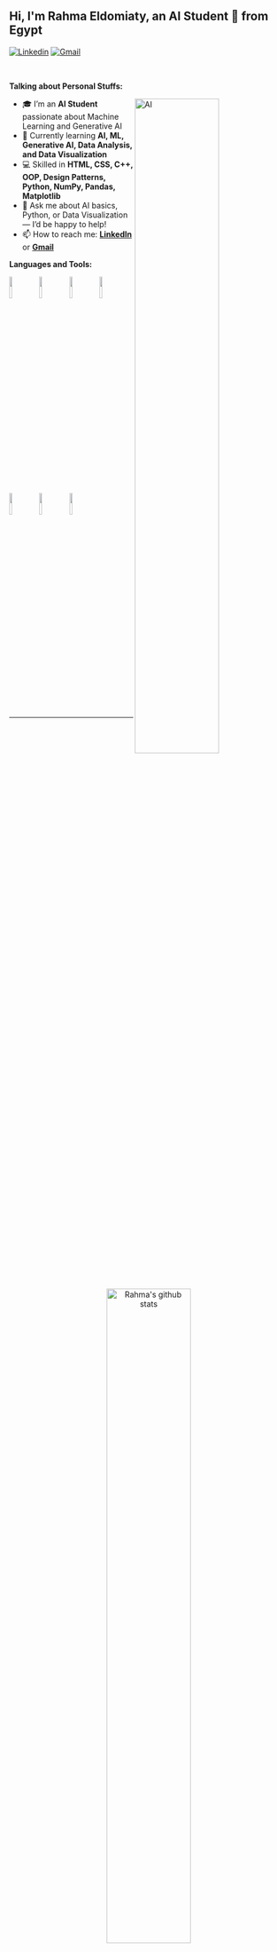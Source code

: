 <!-- Title -->
## Hi, I'm Rahma Eldomiaty, an AI Student 🚀 from Egypt

<!-- Badges -->
[![Linkedin](https://img.shields.io/badge/-LinkedIn-blue?style=flat&logo=Linkedin&logoColor=white)](YOUR_LINKEDIN_LINK_HERE)
[![Gmail](https://img.shields.io/badge/-Gmail-c14438?style=flat&logo=Gmail&logoColor=white)](mailto:YOUR_GMAIL_HERE)

&nbsp;

<!-- About Me -->
**Talking about Personal Stuffs:**

<!-- Optional image aligned to the right -->
<img width="55%" align="right" alt="AI" src="https://raw.githubusercontent.com/onimur/.github/master/.resources/git-header.svg" />

- 🎓 I’m an **AI Student** passionate about Machine Learning and Generative AI  
- 🌱 Currently learning **AI, ML, Generative AI, Data Analysis, and Data Visualization**  
- 💻 Skilled in **HTML, CSS, C++, OOP, Design Patterns, Python, NumPy, Pandas, Matplotlib**  
- 💬 Ask me about AI basics, Python, or Data Visualization — I’d be happy to help!  
- 📫 How to reach me: **[LinkedIn](www.linkedin.com/in/rahma-eldomiaty-a6b951203)** or **[Gmail](mailto:rahma.eldomiaty1432005@gmail.com)**  

**Languages and Tools:**  

<p>
  <code><img width="10%" src="https://www.vectorlogo.zone/logos/python/python-ar21.svg"></code>
  <code><img width="10%" src="https://www.vectorlogo.zone/logos/numpy/numpy-ar21.svg"></code>
  <code><img width="10%" src="https://www.vectorlogo.zone/logos/pandas/pandas-ar21.svg"></code>
  <code><img width="10%" src="https://www.vectorlogo.zone/logos/matplotlib/matplotlib-ar21.svg"></code>
  <br/>
  <code><img width="10%" src="https://www.vectorlogo.zone/logos/w3_html5/w3_html5-ar21.svg"></code>
  <code><img width="10%" src="https://www.vectorlogo.zone/logos/w3_css/w3_css-ar21.svg"></code>
  <code><img width="10%" src="https://www.vectorlogo.zone/logos/cplusplus/cplusplus-ar21.svg"></code>
</p>

---

<!-- Optional GitHub Stats Section -->
<p align="center">
  <img width="55%" alt="Rahma's github stats" src="https://github-readme-stats.vercel.app/api?username=YOUR_GITHUB_USERNAME&show_icons=true&hide_border=true" />
</p>
